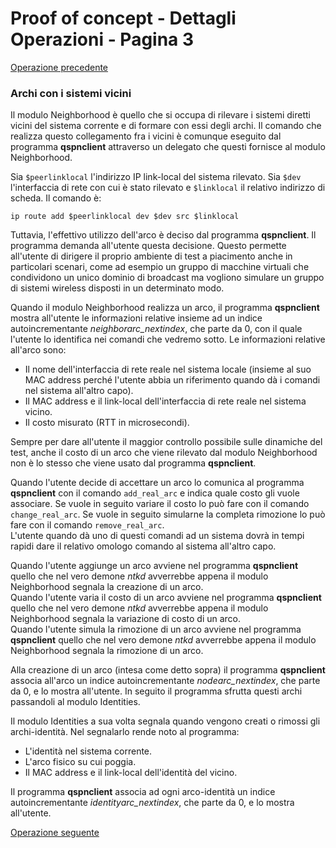 # Proof of concept - Dettagli Operazioni - Pagina 3

[Operazione precedente](DettagliOperazioni2.md)

### <a name="Archi_vicini"></a> Archi con i sistemi vicini

Il modulo Neighborhood è quello che si occupa di rilevare i sistemi diretti vicini del sistema corrente
e di formare con essi degli archi. Il comando che realizza questo collegamento fra i vicini è comunque
eseguito dal programma **qspnclient** attraverso un delegato che questi fornisce al modulo Neighborhood.

Sia `$peerlinklocal` l'indirizzo IP link-local del sistema rilevato. Sia `$dev` l'interfaccia di rete
con cui è stato rilevato e `$linklocal` il relativo indirizzo di scheda. Il comando è:

```
ip route add $peerlinklocal dev $dev src $linklocal
```

Tuttavia, l'effettivo utilizzo dell'arco è deciso dal programma **qspnclient**. Il programma demanda all'utente
questa decisione. Questo permette all'utente di dirigere il proprio ambiente di test a piacimento anche in
particolari scenari, come ad esempio un gruppo di macchine virtuali che condividono un unico dominio di broadcast
ma vogliono simulare un gruppo di sistemi wireless disposti in un determinato modo.

Quando il modulo Neighborhood realizza un arco, il programma **qspnclient** mostra all'utente le informazioni
relative insieme ad un indice autoincrementante *neighborarc_nextindex*, che parte da 0, con il quale
l'utente lo identifica nei comandi che vedremo sotto. Le informazioni relative all'arco sono:

*   Il nome dell'interfaccia di rete reale nel sistema locale (insieme al suo MAC address perché l'utente abbia
    un riferimento quando dà i comandi nel sistema all'altro capo).
*   Il MAC address e il link-local dell'interfaccia di rete reale nel sistema vicino.
*   Il costo misurato (RTT in microsecondi).

Sempre per dare all'utente il maggior controllo possibile sulle dinamiche del test, anche il costo
di un arco che viene rilevato dal modulo Neighborhood non è lo stesso che viene usato dal programma
**qspnclient**.

Quando l'utente decide di accettare un arco lo comunica al programma **qspnclient** con il comando
`add_real_arc` e indica quale costo gli vuole associare. Se vuole in seguito variare il costo
lo può fare con il comando `change_real_arc`. Se vuole in seguito simularne la completa rimozione
lo può fare con il comando `remove_real_arc`.  
L'utente quando dà uno di questi comandi ad un sistema dovrà in tempi rapidi dare il relativo omologo
comando al sistema all'altro capo.

Quando l'utente aggiunge un arco avviene nel programma **qspnclient** quello che nel vero demone *ntkd* avverrebbe
appena il modulo Neighborhood segnala la creazione di un arco.  
Quando l'utente varia il costo di un arco avviene nel programma **qspnclient** quello che nel vero demone *ntkd* avverrebbe
appena il modulo Neighborhood segnala la variazione di costo di un arco.  
Quando l'utente simula la rimozione di un arco avviene nel programma **qspnclient** quello che nel vero demone *ntkd* avverrebbe
appena il modulo Neighborhood segnala la rimozione di un arco.

Alla creazione di un arco (intesa come detto sopra) il programma **qspnclient** associa all'arco un indice
autoincrementante *nodearc_nextindex*, che parte da 0, e lo mostra all'utente. In seguito il programma
sfrutta questi archi passandoli al modulo Identities.

Il modulo Identities a sua volta segnala quando vengono creati o rimossi gli archi-identità. Nel segnalarlo
rende noto al programma:

*   L'identità nel sistema corrente.
*   L'arco fisico su cui poggia.
*   Il MAC address e il link-local dell'identità del vicino.

Il programma **qspnclient** associa ad ogni arco-identità un indice
autoincrementante *identityarc_nextindex*, che parte da 0, e lo mostra all'utente.

[Operazione seguente](DettagliOperazioni4.md)
